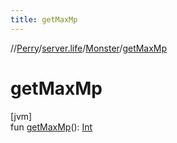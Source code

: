 ```yaml
---
title: getMaxMp
---
```

//[Perry](../../../index.html)/[server.life](../index.html)/[Monster](index.html)/[getMaxMp](get-max-mp.html)



# getMaxMp



[jvm]\
fun [getMaxMp](get-max-mp.html)(): [Int](https://kotlinlang.org/api/latest/jvm/stdlib/kotlin/-int/index.html)




